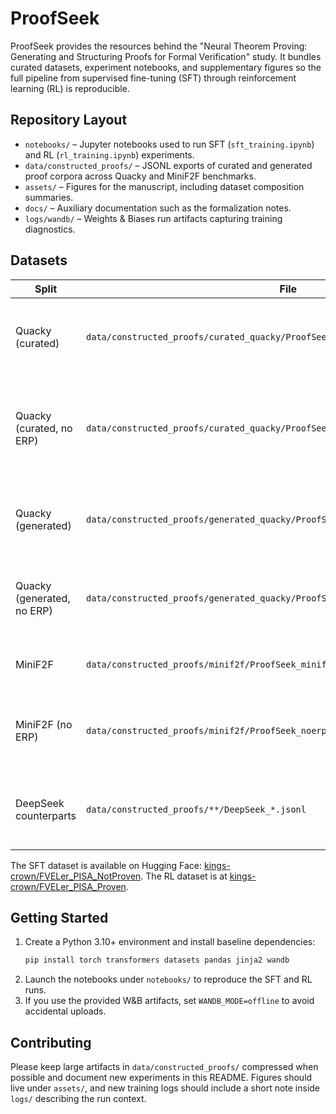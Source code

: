 # ProofSeek

ProofSeek provides the resources behind the "Neural Theorem Proving: Generating and Structuring Proofs for Formal Verification" study. It bundles curated datasets, experiment notebooks, and supplementary figures so the full pipeline from supervised fine-tuning (SFT) through reinforcement learning (RL) is reproducible.

## Repository Layout
- `notebooks/` – Jupyter notebooks used to run SFT (`sft_training.ipynb`) and RL (`rl_training.ipynb`) experiments.
- `data/constructed_proofs/` – JSONL exports of curated and generated proof corpora across Quacky and MiniF2F benchmarks.
- `assets/` – Figures for the manuscript, including dataset composition summaries.
- `docs/` – Auxiliary documentation such as the formalization notes.
- `logs/wandb/` – Weights & Biases run artifacts capturing training diagnostics.

## Datasets
| Split | File | Description |
| --- | --- | --- |
| Quacky (curated) | `data/constructed_proofs/curated_quacky/ProofSeek_curated_quacky_erp.jsonl` | ProofSeek formalizations with Efficient Recursive Proving (ERP) enabled. |
| Quacky (curated, no ERP) | `data/constructed_proofs/curated_quacky/ProofSeek_curated_quacky_noerp.jsonl` | Same as above without Efficient Recursive Proving (no ERP), enabling ablations. |
| Quacky (generated) | `data/constructed_proofs/generated_quacky/ProofSeek_quacky_generated_erp.jsonl` | Synthetic proofs generated during RL with ERP active. |
| Quacky (generated, no ERP) | `data/constructed_proofs/generated_quacky/ProofSeek_quacky_generated_noerp.jsonl` | Synthetic proofs generated during RL without ERP control. |
| MiniF2F | `data/constructed_proofs/minif2f/ProofSeek_minif2f.jsonl` | ProofSeek outputs on the MiniF2F benchmark. |
| MiniF2F (no ERP) | `data/constructed_proofs/minif2f/ProofSeek_noerp_minif2f.jsonl` | Variant without Efficient Recursive Proving for comparison. |
| DeepSeek counterparts | `data/constructed_proofs/**/DeepSeek_*.jsonl` | Parallel runs generated using DeepSeek for baseline comparison.

The SFT dataset is available on Hugging Face: [kings-crown/FVELer_PISA_NotProven](https://huggingface.co/datasets/kings-crown/FVELer_PISA_NotProven). The RL dataset is at [kings-crown/FVELer_PISA_Proven](https://huggingface.co/datasets/kings-crown/FVELer_PISA_Proven).

## Getting Started
1. Create a Python 3.10+ environment and install baseline dependencies:
   ```bash
   pip install torch transformers datasets pandas jinja2 wandb
   ```
2. Launch the notebooks under `notebooks/` to reproduce the SFT and RL runs.
3. If you use the provided W&B artifacts, set `WANDB_MODE=offline` to avoid accidental uploads.

## Contributing
Please keep large artifacts in `data/constructed_proofs/` compressed when possible and document new experiments in this README. Figures should live under `assets/`, and new training logs should include a short note inside `logs/` describing the run context.
